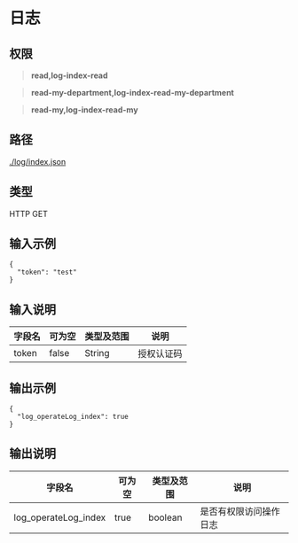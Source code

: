 # 日志

## 权限

> **read,log-index-read**

> **read-my-department,log-index-read-my-department**

> **read-my,log-index-read-my**

## 路径

[./log/index.json](../../../log/index.json)

## 类型

HTTP GET

## 输入示例

```
{
  "token": "test"
}
```

## 输入说明

字段名|可为空|类型及范围|说明
---|---|---|---
token|false|String|授权认证码

## 输出示例

```
{
  "log_operateLog_index": true
}
```

## 输出说明

字段名|可为空|类型及范围|说明
---|---|---|---
log_operateLog_index|true|boolean|是否有权限访问操作日志
